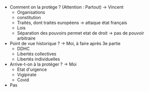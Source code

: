 
- Comment on la protège ? (Attention : Partout) -> Vincent
	- Organisations
	- constitution
	- Traités, dont traités européens -> attaque état français
	- Lois
	- Séparation des pouvoirs permet etat de droit -> pas de pouvoir arbitraire
 - Point de vue historique ? -> Moi, à faire après 3e partie
	- DDHC
	- Libertés collectives
	- Libertés individuelles
- Arrive-t-on à la protéger ? -> Moi
	- Etat d'urgence
	- Vigipirate
	- Covid
- Pas